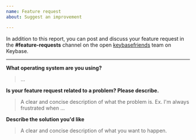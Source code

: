 ```yaml
---
name: Feature request
about: Suggest an improvement

---
```


In addition to this report, you can post and discuss your feature request in
the **#feature-requests** channel on the open
[keybasefriends](https://keybase.io/team/keybasefriends) team on Keybase.

---

**What operating system are you using?**
> &hellip;

**Is your feature request related to a problem? Please describe.**
> A clear and concise description of what the problem is. Ex. I'm always frustrated when &hellip;

**Describe the solution you'd like**
> A clear and concise description of what you want to happen.
